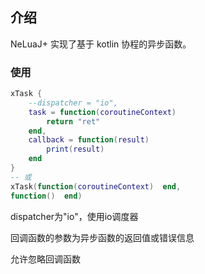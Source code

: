 ## 介绍

NeLuaJ+ 实现了基于 kotlin 协程的异步函数。

### 使用

```lua
xTask {
    --dispatcher = "io",
    task = function(coroutineContext)
        return "ret"
    end,
    callback = function(result)
        print(result)
    end
}
-- 或
xTask(function(coroutineContext)  end,
function()  end)
```

dispatcher为"io"，使用io调度器

回调函数的参数为异步函数的返回值或错误信息

允许忽略回调函数